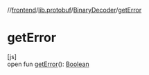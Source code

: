 //[frontend](../../../index.md)/[lib.protobuf](../index.md)/[BinaryDecoder](index.md)/[getError](get-error.md)

# getError

[js]\
open fun [getError](get-error.md)(): [Boolean](https://kotlinlang.org/api/latest/jvm/stdlib/kotlin/-boolean/index.html)
